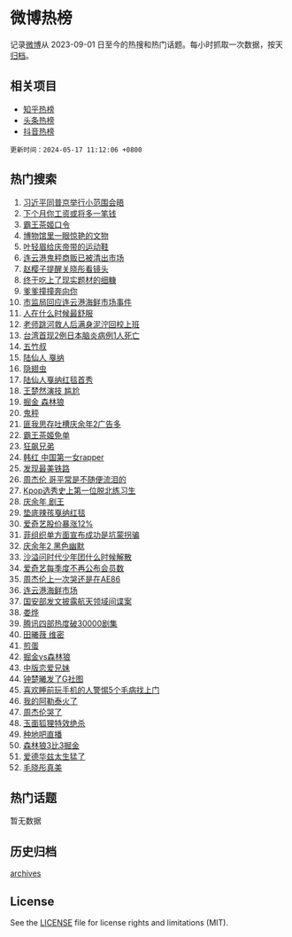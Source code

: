 # 微博热榜

记录[微博](https://www.weibo.com)从 2023-09-01 日至今的热搜和热门话题。每小时抓取一次数据，按天[归档](archives)。

## 相关项目

- [知乎热榜](https://github.com/hotarchive/zhihu)
- [头条热榜](https://github.com/hotarchive/toutiao)
- [抖音热榜](https://github.com/hotarchive/douyin)


`更新时间：2024-05-17 11:12:06 +0800`

## 热门搜索

1. [习近平同普京举行小范围会晤](https://m.weibo.cn/search?containerid=100103type%3D1%26t%3D10%26q%3D%23%E4%B9%A0%E8%BF%91%E5%B9%B3%E5%90%8C%E6%99%AE%E4%BA%AC%E4%B8%BE%E8%A1%8C%E5%B0%8F%E8%8C%83%E5%9B%B4%E4%BC%9A%E6%99%A4%23&stream_entry_id=51&isnewpage=1&extparam=seat%3D1%26stream_entry_id%3D51%26c_type%3D51%26dgr%3D0%26q%3D%2523%25E4%25B9%25A0%25E8%25BF%2591%25E5%25B9%25B3%25E5%2590%258C%25E6%2599%25AE%25E4%25BA%25AC%25E4%25B8%25BE%25E8%25A1%258C%25E5%25B0%258F%25E8%258C%2583%25E5%259B%25B4%25E4%25BC%259A%25E6%2599%25A4%2523%26cate%3D10103%26pos%3D0%26filter_type%3Drealtimehot%26display_time%3D1715915525%26pre_seqid%3D1715915525794028743126)
1. [下个月你工资或将多一笔钱](https://m.weibo.cn/search?containerid=100103type%3D1%26t%3D10%26q%3D%23%E4%B8%8B%E4%B8%AA%E6%9C%88%E4%BD%A0%E5%B7%A5%E8%B5%84%E6%88%96%E5%B0%86%E5%A4%9A%E4%B8%80%E7%AC%94%E9%92%B1%23&stream_entry_id=31&isnewpage=1&extparam=seat%3D1%26c_type%3D31%26dgr%3D0%26flag%3D2%26cate%3D5001%26pos%3D0%26band_rank%3D1%26stream_entry_id%3D31%26realpos%3D1%26q%3D%2523%25E4%25B8%258B%25E4%25B8%25AA%25E6%259C%2588%25E4%25BD%25A0%25E5%25B7%25A5%25E8%25B5%2584%25E6%2588%2596%25E5%25B0%2586%25E5%25A4%259A%25E4%25B8%2580%25E7%25AC%2594%25E9%2592%25B1%2523%26lcate%3D5001%26filter_type%3Drealtimehot%26display_time%3D1715915525%26pre_seqid%3D1715915525794028743126)
1. [霸王茶姬口令](https://m.weibo.cn/search?containerid=100103type%3D1%26t%3D10%26q%3D%E9%9C%B8%E7%8E%8B%E8%8C%B6%E5%A7%AC%E5%8F%A3%E4%BB%A4&stream_entry_id=31&isnewpage=1&extparam=seat%3D1%26c_type%3D31%26dgr%3D0%26flag%3D1%26cate%3D5001%26pos%3D1%26band_rank%3D2%26stream_entry_id%3D31%26realpos%3D2%26q%3D%25E9%259C%25B8%25E7%258E%258B%25E8%258C%25B6%25E5%25A7%25AC%25E5%258F%25A3%25E4%25BB%25A4%26lcate%3D5001%26filter_type%3Drealtimehot%26display_time%3D1715915525%26pre_seqid%3D1715915525794028743126)
1. [博物馆里一眼惊艳的文物](https://m.weibo.cn/search?containerid=100103type%3D1%26t%3D10%26q%3D%23%E5%8D%9A%E7%89%A9%E9%A6%86%E9%87%8C%E4%B8%80%E7%9C%BC%E6%83%8A%E8%89%B3%E7%9A%84%E6%96%87%E7%89%A9%23&stream_entry_id=31&isnewpage=1&extparam=seat%3D1%26c_type%3D31%26dgr%3D0%26flag%3D1%26cate%3D5001%26pos%3D2%26band_rank%3D3%26stream_entry_id%3D31%26realpos%3D3%26q%3D%2523%25E5%258D%259A%25E7%2589%25A9%25E9%25A6%2586%25E9%2587%258C%25E4%25B8%2580%25E7%259C%25BC%25E6%2583%258A%25E8%2589%25B3%25E7%259A%2584%25E6%2596%2587%25E7%2589%25A9%2523%26lcate%3D5001%26filter_type%3Drealtimehot%26display_time%3D1715915525%26pre_seqid%3D1715915525794028743126)
1. [叶轻眉给庆帝带的运动鞋](https://m.weibo.cn/search?containerid=100103type%3D1%26t%3D10%26q%3D%E5%8F%B6%E8%BD%BB%E7%9C%89%E7%BB%99%E5%BA%86%E5%B8%9D%E5%B8%A6%E7%9A%84%E8%BF%90%E5%8A%A8%E9%9E%8B&stream_entry_id=31&isnewpage=1&extparam=seat%3D1%26c_type%3D31%26dgr%3D0%26flag%3D1%26cate%3D5001%26pos%3D3%26band_rank%3D4%26stream_entry_id%3D31%26realpos%3D4%26q%3D%25E5%258F%25B6%25E8%25BD%25BB%25E7%259C%2589%25E7%25BB%2599%25E5%25BA%2586%25E5%25B8%259D%25E5%25B8%25A6%25E7%259A%2584%25E8%25BF%2590%25E5%258A%25A8%25E9%259E%258B%26lcate%3D5001%26filter_type%3Drealtimehot%26display_time%3D1715915525%26pre_seqid%3D1715915525794028743126)
1. [连云港鬼秤商贩已被清出市场](https://m.weibo.cn/search?containerid=100103type%3D1%26t%3D10%26q%3D%23%E8%BF%9E%E4%BA%91%E6%B8%AF%E9%AC%BC%E7%A7%A4%E5%95%86%E8%B4%A9%E5%B7%B2%E8%A2%AB%E6%B8%85%E5%87%BA%E5%B8%82%E5%9C%BA%23&stream_entry_id=31&isnewpage=1&extparam=seat%3D1%26c_type%3D31%26dgr%3D0%26flag%3D1%26cate%3D5001%26pos%3D4%26band_rank%3D5%26stream_entry_id%3D31%26realpos%3D5%26q%3D%2523%25E8%25BF%259E%25E4%25BA%2591%25E6%25B8%25AF%25E9%25AC%25BC%25E7%25A7%25A4%25E5%2595%2586%25E8%25B4%25A9%25E5%25B7%25B2%25E8%25A2%25AB%25E6%25B8%2585%25E5%2587%25BA%25E5%25B8%2582%25E5%259C%25BA%2523%26lcate%3D5001%26filter_type%3Drealtimehot%26display_time%3D1715915525%26pre_seqid%3D1715915525794028743126)
1. [赵樱子提醒关晓彤看镜头](https://m.weibo.cn/search?containerid=100103type%3D1%26t%3D10%26q%3D%23%E8%B5%B5%E6%A8%B1%E5%AD%90%E6%8F%90%E9%86%92%E5%85%B3%E6%99%93%E5%BD%A4%E7%9C%8B%E9%95%9C%E5%A4%B4%23&stream_entry_id=31&isnewpage=1&extparam=seat%3D1%26c_type%3D31%26dgr%3D0%26flag%3D1%26cate%3D5001%26pos%3D5%26band_rank%3D6%26stream_entry_id%3D31%26realpos%3D6%26q%3D%2523%25E8%25B5%25B5%25E6%25A8%25B1%25E5%25AD%2590%25E6%258F%2590%25E9%2586%2592%25E5%2585%25B3%25E6%2599%2593%25E5%25BD%25A4%25E7%259C%258B%25E9%2595%259C%25E5%25A4%25B4%2523%26lcate%3D5001%26filter_type%3Drealtimehot%26display_time%3D1715915525%26pre_seqid%3D1715915525794028743126)
1. [终于吃上了现实题材的细糠](https://m.weibo.cn/search?containerid=100103type%3D1%26t%3D10%26q%3D%23%E7%BB%88%E4%BA%8E%E5%90%83%E4%B8%8A%E4%BA%86%E7%8E%B0%E5%AE%9E%E9%A2%98%E6%9D%90%E7%9A%84%E7%BB%86%E7%B3%A0%23&stream_entry_id=31&isnewpage=1&extparam=seat%3D1%26c_type%3D31%26dgr%3D0%26cate%3D5001%26pos%3D6%26band_rank%3D7%26stream_entry_id%3D31%26is_ad_pos%3D1%26q%3D%2523%25E7%25BB%2588%25E4%25BA%258E%25E5%2590%2583%25E4%25B8%258A%25E4%25BA%2586%25E7%258E%25B0%25E5%25AE%259E%25E9%25A2%2598%25E6%259D%2590%25E7%259A%2584%25E7%25BB%2586%25E7%25B3%25A0%2523%26lcate%3D5001%26adid%3D236866%26filter_type%3Drealtimehot%26display_time%3D1715915525%26pre_seqid%3D1715915525794028743126)
1. [爹爹撞撞奔向你](https://m.weibo.cn/search?containerid=100103type%3D1%26t%3D10%26q%3D%E7%88%B9%E7%88%B9%E6%92%9E%E6%92%9E%E5%A5%94%E5%90%91%E4%BD%A0&stream_entry_id=31&isnewpage=1&extparam=seat%3D1%26c_type%3D31%26dgr%3D0%26flag%3D1%26cate%3D5001%26pos%3D7%26band_rank%3D7%26stream_entry_id%3D31%26realpos%3D7%26q%3D%25E7%2588%25B9%25E7%2588%25B9%25E6%2592%259E%25E6%2592%259E%25E5%25A5%2594%25E5%2590%2591%25E4%25BD%25A0%26lcate%3D5001%26filter_type%3Drealtimehot%26display_time%3D1715915525%26pre_seqid%3D1715915525794028743126)
1. [市监局回应连云港海鲜市场事件](https://m.weibo.cn/search?containerid=100103type%3D1%26t%3D10%26q%3D%23%E5%B8%82%E7%9B%91%E5%B1%80%E5%9B%9E%E5%BA%94%E8%BF%9E%E4%BA%91%E6%B8%AF%E6%B5%B7%E9%B2%9C%E5%B8%82%E5%9C%BA%E4%BA%8B%E4%BB%B6%23&stream_entry_id=31&isnewpage=1&extparam=seat%3D1%26c_type%3D31%26dgr%3D0%26flag%3D0%26cate%3D5001%26pos%3D8%26band_rank%3D8%26stream_entry_id%3D31%26realpos%3D8%26q%3D%2523%25E5%25B8%2582%25E7%259B%2591%25E5%25B1%2580%25E5%259B%259E%25E5%25BA%2594%25E8%25BF%259E%25E4%25BA%2591%25E6%25B8%25AF%25E6%25B5%25B7%25E9%25B2%259C%25E5%25B8%2582%25E5%259C%25BA%25E4%25BA%258B%25E4%25BB%25B6%2523%26lcate%3D5001%26filter_type%3Drealtimehot%26display_time%3D1715915525%26pre_seqid%3D1715915525794028743126)
1. [人在什么时候最舒服](https://m.weibo.cn/search?containerid=100103type%3D1%26t%3D10%26q%3D%E4%BA%BA%E5%9C%A8%E4%BB%80%E4%B9%88%E6%97%B6%E5%80%99%E6%9C%80%E8%88%92%E6%9C%8D&stream_entry_id=31&isnewpage=1&extparam=seat%3D1%26c_type%3D31%26dgr%3D0%26flag%3D1%26cate%3D5001%26pos%3D9%26band_rank%3D9%26stream_entry_id%3D31%26realpos%3D9%26q%3D%25E4%25BA%25BA%25E5%259C%25A8%25E4%25BB%2580%25E4%25B9%2588%25E6%2597%25B6%25E5%2580%2599%25E6%259C%2580%25E8%2588%2592%25E6%259C%258D%26lcate%3D5001%26filter_type%3Drealtimehot%26display_time%3D1715915525%26pre_seqid%3D1715915525794028743126)
1. [老师跳河救人后满身泥泞回校上班](https://m.weibo.cn/search?containerid=100103type%3D1%26t%3D10%26q%3D%23%E8%80%81%E5%B8%88%E8%B7%B3%E6%B2%B3%E6%95%91%E4%BA%BA%E5%90%8E%E6%BB%A1%E8%BA%AB%E6%B3%A5%E6%B3%9E%E5%9B%9E%E6%A0%A1%E4%B8%8A%E7%8F%AD%23&stream_entry_id=31&isnewpage=1&extparam=seat%3D1%26c_type%3D31%26dgr%3D0%26flag%3D32768%26cate%3D5001%26pos%3D10%26band_rank%3D10%26stream_entry_id%3D31%26realpos%3D10%26q%3D%2523%25E8%2580%2581%25E5%25B8%2588%25E8%25B7%25B3%25E6%25B2%25B3%25E6%2595%2591%25E4%25BA%25BA%25E5%2590%258E%25E6%25BB%25A1%25E8%25BA%25AB%25E6%25B3%25A5%25E6%25B3%259E%25E5%259B%259E%25E6%25A0%25A1%25E4%25B8%258A%25E7%258F%25AD%2523%26lcate%3D5001%26filter_type%3Drealtimehot%26display_time%3D1715915525%26pre_seqid%3D1715915525794028743126)
1. [台湾首现2例日本脑炎病例1人死亡](https://m.weibo.cn/search?containerid=100103type%3D1%26t%3D10%26q%3D%23%E5%8F%B0%E6%B9%BE%E9%A6%96%E7%8E%B02%E4%BE%8B%E6%97%A5%E6%9C%AC%E8%84%91%E7%82%8E%E7%97%85%E4%BE%8B1%E4%BA%BA%E6%AD%BB%E4%BA%A1%23&stream_entry_id=31&isnewpage=1&extparam=seat%3D1%26c_type%3D31%26dgr%3D0%26flag%3D2%26cate%3D5001%26pos%3D11%26band_rank%3D11%26stream_entry_id%3D31%26realpos%3D11%26q%3D%2523%25E5%258F%25B0%25E6%25B9%25BE%25E9%25A6%2596%25E7%258E%25B02%25E4%25BE%258B%25E6%2597%25A5%25E6%259C%25AC%25E8%2584%2591%25E7%2582%258E%25E7%2597%2585%25E4%25BE%258B1%25E4%25BA%25BA%25E6%25AD%25BB%25E4%25BA%25A1%2523%26lcate%3D5001%26filter_type%3Drealtimehot%26display_time%3D1715915525%26pre_seqid%3D1715915525794028743126)
1. [五竹叔](https://m.weibo.cn/search?containerid=100103type%3D1%26t%3D10%26q%3D%E4%BA%94%E7%AB%B9%E5%8F%94&stream_entry_id=31&isnewpage=1&extparam=seat%3D1%26c_type%3D31%26dgr%3D0%26flag%3D1%26cate%3D5001%26pos%3D12%26band_rank%3D12%26stream_entry_id%3D31%26realpos%3D12%26q%3D%25E4%25BA%2594%25E7%25AB%25B9%25E5%258F%2594%26lcate%3D5001%26filter_type%3Drealtimehot%26display_time%3D1715915525%26pre_seqid%3D1715915525794028743126)
1. [陆仙人 戛纳](https://m.weibo.cn/search?containerid=100103type%3D1%26t%3D10%26q%3D%E9%99%86%E4%BB%99%E4%BA%BA+%E6%88%9B%E7%BA%B3&stream_entry_id=31&isnewpage=1&extparam=seat%3D1%26c_type%3D31%26dgr%3D0%26flag%3D1%26cate%3D5001%26pos%3D13%26band_rank%3D13%26stream_entry_id%3D31%26realpos%3D13%26q%3D%25E9%2599%2586%25E4%25BB%2599%25E4%25BA%25BA%2520%25E6%2588%259B%25E7%25BA%25B3%26lcate%3D5001%26filter_type%3Drealtimehot%26display_time%3D1715915525%26pre_seqid%3D1715915525794028743126)
1. [隐翅虫](https://m.weibo.cn/search?containerid=100103type%3D1%26t%3D10%26q%3D%E9%9A%90%E7%BF%85%E8%99%AB&stream_entry_id=31&isnewpage=1&extparam=seat%3D1%26c_type%3D31%26dgr%3D0%26flag%3D0%26cate%3D5001%26pos%3D14%26band_rank%3D14%26stream_entry_id%3D31%26realpos%3D14%26q%3D%25E9%259A%2590%25E7%25BF%2585%25E8%2599%25AB%26lcate%3D5001%26filter_type%3Drealtimehot%26display_time%3D1715915525%26pre_seqid%3D1715915525794028743126)
1. [陆仙人戛纳红毯首秀](https://m.weibo.cn/search?containerid=100103type%3D1%26t%3D10%26q%3D%23%E9%99%86%E4%BB%99%E4%BA%BA%E6%88%9B%E7%BA%B3%E7%BA%A2%E6%AF%AF%E9%A6%96%E7%A7%80%23&stream_entry_id=31&isnewpage=1&extparam=seat%3D1%26c_type%3D31%26dgr%3D0%26flag%3D0%26cate%3D5001%26pos%3D15%26band_rank%3D15%26stream_entry_id%3D31%26realpos%3D15%26q%3D%2523%25E9%2599%2586%25E4%25BB%2599%25E4%25BA%25BA%25E6%2588%259B%25E7%25BA%25B3%25E7%25BA%25A2%25E6%25AF%25AF%25E9%25A6%2596%25E7%25A7%2580%2523%26lcate%3D5001%26adid%3D236675%26filter_type%3Drealtimehot%26display_time%3D1715915525%26pre_seqid%3D1715915525794028743126)
1. [王楚然演技 尴尬](https://m.weibo.cn/search?containerid=100103type%3D1%26t%3D10%26q%3D%E7%8E%8B%E6%A5%9A%E7%84%B6%E6%BC%94%E6%8A%80+%E5%B0%B4%E5%B0%AC&stream_entry_id=31&isnewpage=1&extparam=seat%3D1%26c_type%3D31%26dgr%3D0%26flag%3D2%26cate%3D5001%26pos%3D16%26band_rank%3D16%26stream_entry_id%3D31%26realpos%3D16%26q%3D%25E7%258E%258B%25E6%25A5%259A%25E7%2584%25B6%25E6%25BC%2594%25E6%258A%2580%2520%25E5%25B0%25B4%25E5%25B0%25AC%26lcate%3D5001%26filter_type%3Drealtimehot%26display_time%3D1715915525%26pre_seqid%3D1715915525794028743126)
1. [掘金 森林狼](https://m.weibo.cn/search?containerid=100103type%3D1%26t%3D10%26q%3D%E6%8E%98%E9%87%91+%E6%A3%AE%E6%9E%97%E7%8B%BC&stream_entry_id=31&isnewpage=1&extparam=seat%3D1%26c_type%3D31%26dgr%3D0%26flag%3D1%26cate%3D5001%26pos%3D17%26band_rank%3D17%26stream_entry_id%3D31%26realpos%3D17%26q%3D%25E6%258E%2598%25E9%2587%2591%2520%25E6%25A3%25AE%25E6%259E%2597%25E7%258B%25BC%26lcate%3D5001%26filter_type%3Drealtimehot%26display_time%3D1715915525%26pre_seqid%3D1715915525794028743126)
1. [鬼秤](https://m.weibo.cn/search?containerid=100103type%3D1%26t%3D10%26q%3D%E9%AC%BC%E7%A7%A4&stream_entry_id=31&isnewpage=1&extparam=seat%3D1%26c_type%3D31%26dgr%3D0%26flag%3D0%26cate%3D5001%26pos%3D18%26band_rank%3D18%26stream_entry_id%3D31%26realpos%3D18%26q%3D%25E9%25AC%25BC%25E7%25A7%25A4%26lcate%3D5001%26filter_type%3Drealtimehot%26display_time%3D1715915525%26pre_seqid%3D1715915525794028743126)
1. [匪我思存吐槽庆余年2广告多](https://m.weibo.cn/search?containerid=100103type%3D1%26t%3D10%26q%3D%23%E5%8C%AA%E6%88%91%E6%80%9D%E5%AD%98%E5%90%90%E6%A7%BD%E5%BA%86%E4%BD%99%E5%B9%B42%E5%B9%BF%E5%91%8A%E5%A4%9A%23&stream_entry_id=31&isnewpage=1&extparam=seat%3D1%26c_type%3D31%26dgr%3D0%26flag%3D2%26cate%3D5001%26pos%3D19%26band_rank%3D19%26stream_entry_id%3D31%26realpos%3D19%26q%3D%2523%25E5%258C%25AA%25E6%2588%2591%25E6%2580%259D%25E5%25AD%2598%25E5%2590%2590%25E6%25A7%25BD%25E5%25BA%2586%25E4%25BD%2599%25E5%25B9%25B42%25E5%25B9%25BF%25E5%2591%258A%25E5%25A4%259A%2523%26lcate%3D5001%26filter_type%3Drealtimehot%26display_time%3D1715915525%26pre_seqid%3D1715915525794028743126)
1. [霸王茶姬免单](https://m.weibo.cn/search?containerid=100103type%3D1%26t%3D10%26q%3D%E9%9C%B8%E7%8E%8B%E8%8C%B6%E5%A7%AC%E5%85%8D%E5%8D%95&stream_entry_id=31&isnewpage=1&extparam=seat%3D1%26c_type%3D31%26dgr%3D0%26flag%3D0%26cate%3D5001%26pos%3D20%26band_rank%3D20%26stream_entry_id%3D31%26realpos%3D20%26q%3D%25E9%259C%25B8%25E7%258E%258B%25E8%258C%25B6%25E5%25A7%25AC%25E5%2585%258D%25E5%258D%2595%26lcate%3D5001%26filter_type%3Drealtimehot%26display_time%3D1715915525%26pre_seqid%3D1715915525794028743126)
1. [狂飙兄弟](https://m.weibo.cn/search?containerid=100103type%3D1%26t%3D10%26q%3D%23%E7%8B%82%E9%A3%99%E5%85%84%E5%BC%9F%23&stream_entry_id=31&isnewpage=1&extparam=seat%3D1%26c_type%3D31%26dgr%3D0%26flag%3D0%26cate%3D5001%26pos%3D21%26band_rank%3D21%26stream_entry_id%3D31%26realpos%3D21%26q%3D%2523%25E7%258B%2582%25E9%25A3%2599%25E5%2585%2584%25E5%25BC%259F%2523%26lcate%3D5001%26filter_type%3Drealtimehot%26display_time%3D1715915525%26pre_seqid%3D1715915525794028743126)
1. [韩红 中国第一女rapper](https://m.weibo.cn/search?containerid=100103type%3D1%26t%3D10%26q%3D%E9%9F%A9%E7%BA%A2+%E4%B8%AD%E5%9B%BD%E7%AC%AC%E4%B8%80%E5%A5%B3rapper&stream_entry_id=31&isnewpage=1&extparam=seat%3D1%26c_type%3D31%26dgr%3D0%26flag%3D0%26cate%3D5001%26pos%3D22%26band_rank%3D22%26stream_entry_id%3D31%26realpos%3D22%26q%3D%25E9%259F%25A9%25E7%25BA%25A2%2520%25E4%25B8%25AD%25E5%259B%25BD%25E7%25AC%25AC%25E4%25B8%2580%25E5%25A5%25B3rapper%26lcate%3D5001%26filter_type%3Drealtimehot%26display_time%3D1715915525%26pre_seqid%3D1715915525794028743126)
1. [发现最美铁路](https://m.weibo.cn/search?containerid=100103type%3D1%26t%3D10%26q%3D%23%E5%8F%91%E7%8E%B0%E6%9C%80%E7%BE%8E%E9%93%81%E8%B7%AF%23&stream_entry_id=31&isnewpage=1&extparam=seat%3D1%26c_type%3D31%26dgr%3D0%26flag%3D0%26cate%3D5001%26pos%3D23%26band_rank%3D23%26stream_entry_id%3D31%26realpos%3D23%26q%3D%2523%25E5%258F%2591%25E7%258E%25B0%25E6%259C%2580%25E7%25BE%258E%25E9%2593%2581%25E8%25B7%25AF%2523%26lcate%3D5001%26filter_type%3Drealtimehot%26display_time%3D1715915525%26pre_seqid%3D1715915525794028743126)
1. [周杰伦 哥平常是不随便流泪的](https://m.weibo.cn/search?containerid=100103type%3D1%26t%3D10%26q%3D%E5%91%A8%E6%9D%B0%E4%BC%A6+%E5%93%A5%E5%B9%B3%E5%B8%B8%E6%98%AF%E4%B8%8D%E9%9A%8F%E4%BE%BF%E6%B5%81%E6%B3%AA%E7%9A%84&stream_entry_id=31&isnewpage=1&extparam=seat%3D1%26c_type%3D31%26dgr%3D0%26flag%3D0%26cate%3D5001%26pos%3D24%26band_rank%3D24%26stream_entry_id%3D31%26realpos%3D24%26q%3D%25E5%2591%25A8%25E6%259D%25B0%25E4%25BC%25A6%2520%25E5%2593%25A5%25E5%25B9%25B3%25E5%25B8%25B8%25E6%2598%25AF%25E4%25B8%258D%25E9%259A%258F%25E4%25BE%25BF%25E6%25B5%2581%25E6%25B3%25AA%25E7%259A%2584%26lcate%3D5001%26filter_type%3Drealtimehot%26display_time%3D1715915525%26pre_seqid%3D1715915525794028743126)
1. [Kpop选秀史上第一位脱北练习生](https://m.weibo.cn/search?containerid=100103type%3D1%26t%3D10%26q%3D%23Kpop%E9%80%89%E7%A7%80%E5%8F%B2%E4%B8%8A%E7%AC%AC%E4%B8%80%E4%BD%8D%E8%84%B1%E5%8C%97%E7%BB%83%E4%B9%A0%E7%94%9F%23&stream_entry_id=31&isnewpage=1&extparam=seat%3D1%26c_type%3D31%26dgr%3D0%26flag%3D0%26cate%3D5001%26pos%3D25%26band_rank%3D25%26stream_entry_id%3D31%26realpos%3D25%26q%3D%2523Kpop%25E9%2580%2589%25E7%25A7%2580%25E5%258F%25B2%25E4%25B8%258A%25E7%25AC%25AC%25E4%25B8%2580%25E4%25BD%258D%25E8%2584%25B1%25E5%258C%2597%25E7%25BB%2583%25E4%25B9%25A0%25E7%2594%259F%2523%26lcate%3D5001%26filter_type%3Drealtimehot%26display_time%3D1715915525%26pre_seqid%3D1715915525794028743126)
1. [庆余年 剧王](https://m.weibo.cn/search?containerid=100103type%3D1%26t%3D10%26q%3D%E5%BA%86%E4%BD%99%E5%B9%B4+%E5%89%A7%E7%8E%8B&stream_entry_id=31&isnewpage=1&extparam=seat%3D1%26c_type%3D31%26dgr%3D0%26flag%3D0%26cate%3D5001%26pos%3D26%26band_rank%3D26%26stream_entry_id%3D31%26realpos%3D26%26q%3D%25E5%25BA%2586%25E4%25BD%2599%25E5%25B9%25B4%2520%25E5%2589%25A7%25E7%258E%258B%26lcate%3D5001%26filter_type%3Drealtimehot%26display_time%3D1715915525%26pre_seqid%3D1715915525794028743126)
1. [垫底辣孩戛纳红毯](https://m.weibo.cn/search?containerid=100103type%3D1%26t%3D10%26q%3D%23%E5%9E%AB%E5%BA%95%E8%BE%A3%E5%AD%A9%E6%88%9B%E7%BA%B3%E7%BA%A2%E6%AF%AF%23&stream_entry_id=31&isnewpage=1&extparam=seat%3D1%26c_type%3D31%26dgr%3D0%26flag%3D1%26cate%3D5001%26pos%3D27%26band_rank%3D27%26stream_entry_id%3D31%26realpos%3D27%26q%3D%2523%25E5%259E%25AB%25E5%25BA%2595%25E8%25BE%25A3%25E5%25AD%25A9%25E6%2588%259B%25E7%25BA%25B3%25E7%25BA%25A2%25E6%25AF%25AF%2523%26lcate%3D5001%26filter_type%3Drealtimehot%26display_time%3D1715915525%26pre_seqid%3D1715915525794028743126)
1. [爱奇艺股价暴涨12%](https://m.weibo.cn/search?containerid=100103type%3D1%26t%3D10%26q%3D%23%E7%88%B1%E5%A5%87%E8%89%BA%E8%82%A1%E4%BB%B7%E6%9A%B4%E6%B6%A812%25%23&stream_entry_id=31&isnewpage=1&extparam=seat%3D1%26c_type%3D31%26dgr%3D0%26flag%3D1%26cate%3D5001%26pos%3D28%26band_rank%3D28%26stream_entry_id%3D31%26realpos%3D28%26q%3D%2523%25E7%2588%25B1%25E5%25A5%2587%25E8%2589%25BA%25E8%2582%25A1%25E4%25BB%25B7%25E6%259A%25B4%25E6%25B6%25A812%2525%2523%26lcate%3D5001%26filter_type%3Drealtimehot%26display_time%3D1715915525%26pre_seqid%3D1715915525794028743126)
1. [菲组织单方面宣布成功是坑蒙拐骗](https://m.weibo.cn/search?containerid=100103type%3D1%26t%3D10%26q%3D%23%E8%8F%B2%E7%BB%84%E7%BB%87%E5%8D%95%E6%96%B9%E9%9D%A2%E5%AE%A3%E5%B8%83%E6%88%90%E5%8A%9F%E6%98%AF%E5%9D%91%E8%92%99%E6%8B%90%E9%AA%97%23&stream_entry_id=31&isnewpage=1&extparam=seat%3D1%26c_type%3D31%26dgr%3D0%26flag%3D0%26cate%3D5001%26pos%3D29%26band_rank%3D29%26stream_entry_id%3D31%26realpos%3D29%26q%3D%2523%25E8%258F%25B2%25E7%25BB%2584%25E7%25BB%2587%25E5%258D%2595%25E6%2596%25B9%25E9%259D%25A2%25E5%25AE%25A3%25E5%25B8%2583%25E6%2588%2590%25E5%258A%259F%25E6%2598%25AF%25E5%259D%2591%25E8%2592%2599%25E6%258B%2590%25E9%25AA%2597%2523%26lcate%3D5001%26filter_type%3Drealtimehot%26display_time%3D1715915525%26pre_seqid%3D1715915525794028743126)
1. [庆余年2 黑色幽默](https://m.weibo.cn/search?containerid=100103type%3D1%26t%3D10%26q%3D%E5%BA%86%E4%BD%99%E5%B9%B42+%E9%BB%91%E8%89%B2%E5%B9%BD%E9%BB%98&stream_entry_id=31&isnewpage=1&extparam=seat%3D1%26c_type%3D31%26dgr%3D0%26flag%3D0%26cate%3D5001%26pos%3D30%26band_rank%3D30%26stream_entry_id%3D31%26realpos%3D30%26q%3D%25E5%25BA%2586%25E4%25BD%2599%25E5%25B9%25B42%2520%25E9%25BB%2591%25E8%2589%25B2%25E5%25B9%25BD%25E9%25BB%2598%26lcate%3D5001%26filter_type%3Drealtimehot%26display_time%3D1715915525%26pre_seqid%3D1715915525794028743126)
1. [沙溢问时代少年团什么时候解散](https://m.weibo.cn/search?containerid=100103type%3D1%26t%3D10%26q%3D%23%E6%B2%99%E6%BA%A2%E9%97%AE%E6%97%B6%E4%BB%A3%E5%B0%91%E5%B9%B4%E5%9B%A2%E4%BB%80%E4%B9%88%E6%97%B6%E5%80%99%E8%A7%A3%E6%95%A3%23&stream_entry_id=31&isnewpage=1&extparam=seat%3D1%26c_type%3D31%26dgr%3D0%26flag%3D0%26cate%3D5001%26pos%3D31%26band_rank%3D31%26stream_entry_id%3D31%26realpos%3D31%26q%3D%2523%25E6%25B2%2599%25E6%25BA%25A2%25E9%2597%25AE%25E6%2597%25B6%25E4%25BB%25A3%25E5%25B0%2591%25E5%25B9%25B4%25E5%259B%25A2%25E4%25BB%2580%25E4%25B9%2588%25E6%2597%25B6%25E5%2580%2599%25E8%25A7%25A3%25E6%2595%25A3%2523%26lcate%3D5001%26filter_type%3Drealtimehot%26display_time%3D1715915525%26pre_seqid%3D1715915525794028743126)
1. [爱奇艺每季度不再公布会员数](https://m.weibo.cn/search?containerid=100103type%3D1%26t%3D10%26q%3D%23%E7%88%B1%E5%A5%87%E8%89%BA%E6%AF%8F%E5%AD%A3%E5%BA%A6%E4%B8%8D%E5%86%8D%E5%85%AC%E5%B8%83%E4%BC%9A%E5%91%98%E6%95%B0%23&stream_entry_id=31&isnewpage=1&extparam=seat%3D1%26c_type%3D31%26dgr%3D0%26flag%3D0%26cate%3D5001%26pos%3D32%26band_rank%3D32%26stream_entry_id%3D31%26realpos%3D32%26q%3D%2523%25E7%2588%25B1%25E5%25A5%2587%25E8%2589%25BA%25E6%25AF%258F%25E5%25AD%25A3%25E5%25BA%25A6%25E4%25B8%258D%25E5%2586%258D%25E5%2585%25AC%25E5%25B8%2583%25E4%25BC%259A%25E5%2591%2598%25E6%2595%25B0%2523%26lcate%3D5001%26filter_type%3Drealtimehot%26display_time%3D1715915525%26pre_seqid%3D1715915525794028743126)
1. [周杰伦上一次哭还是在AE86](https://m.weibo.cn/search?containerid=100103type%3D1%26t%3D10%26q%3D%E5%91%A8%E6%9D%B0%E4%BC%A6%E4%B8%8A%E4%B8%80%E6%AC%A1%E5%93%AD%E8%BF%98%E6%98%AF%E5%9C%A8AE86&stream_entry_id=31&isnewpage=1&extparam=seat%3D1%26c_type%3D31%26dgr%3D0%26flag%3D1%26cate%3D5001%26pos%3D33%26band_rank%3D33%26stream_entry_id%3D31%26realpos%3D33%26q%3D%25E5%2591%25A8%25E6%259D%25B0%25E4%25BC%25A6%25E4%25B8%258A%25E4%25B8%2580%25E6%25AC%25A1%25E5%2593%25AD%25E8%25BF%2598%25E6%2598%25AF%25E5%259C%25A8AE86%26lcate%3D5001%26filter_type%3Drealtimehot%26display_time%3D1715915525%26pre_seqid%3D1715915525794028743126)
1. [连云港海鲜市场](https://m.weibo.cn/search?containerid=100103type%3D1%26t%3D10%26q%3D%23%E8%BF%9E%E4%BA%91%E6%B8%AF%E6%B5%B7%E9%B2%9C%E5%B8%82%E5%9C%BA%23&stream_entry_id=31&isnewpage=1&extparam=seat%3D1%26c_type%3D31%26dgr%3D0%26flag%3D0%26cate%3D5001%26pos%3D34%26band_rank%3D34%26stream_entry_id%3D31%26realpos%3D34%26q%3D%2523%25E8%25BF%259E%25E4%25BA%2591%25E6%25B8%25AF%25E6%25B5%25B7%25E9%25B2%259C%25E5%25B8%2582%25E5%259C%25BA%2523%26lcate%3D5001%26filter_type%3Drealtimehot%26display_time%3D1715915525%26pre_seqid%3D1715915525794028743126)
1. [国安部发文披露航天领域间谍案](https://m.weibo.cn/search?containerid=100103type%3D1%26t%3D10%26q%3D%23%E5%9B%BD%E5%AE%89%E9%83%A8%E5%8F%91%E6%96%87%E6%8A%AB%E9%9C%B2%E8%88%AA%E5%A4%A9%E9%A2%86%E5%9F%9F%E9%97%B4%E8%B0%8D%E6%A1%88%23&stream_entry_id=31&isnewpage=1&extparam=seat%3D1%26c_type%3D31%26dgr%3D0%26flag%3D1%26cate%3D5001%26pos%3D35%26band_rank%3D35%26stream_entry_id%3D31%26realpos%3D35%26q%3D%2523%25E5%259B%25BD%25E5%25AE%2589%25E9%2583%25A8%25E5%258F%2591%25E6%2596%2587%25E6%258A%25AB%25E9%259C%25B2%25E8%2588%25AA%25E5%25A4%25A9%25E9%25A2%2586%25E5%259F%259F%25E9%2597%25B4%25E8%25B0%258D%25E6%25A1%2588%2523%26lcate%3D5001%26filter_type%3Drealtimehot%26display_time%3D1715915525%26pre_seqid%3D1715915525794028743126)
1. [娄烨](https://m.weibo.cn/search?containerid=100103type%3D1%26t%3D10%26q%3D%E5%A8%84%E7%83%A8&stream_entry_id=31&isnewpage=1&extparam=seat%3D1%26c_type%3D31%26dgr%3D0%26flag%3D0%26cate%3D5001%26pos%3D36%26band_rank%3D36%26stream_entry_id%3D31%26realpos%3D36%26q%3D%25E5%25A8%2584%25E7%2583%25A8%26lcate%3D5001%26filter_type%3Drealtimehot%26display_time%3D1715915525%26pre_seqid%3D1715915525794028743126)
1. [腾讯四部热度破30000剧集](https://m.weibo.cn/search?containerid=100103type%3D1%26t%3D10%26q%3D%23%E8%85%BE%E8%AE%AF%E5%9B%9B%E9%83%A8%E7%83%AD%E5%BA%A6%E7%A0%B430000%E5%89%A7%E9%9B%86%23&stream_entry_id=31&isnewpage=1&extparam=seat%3D1%26c_type%3D31%26dgr%3D0%26flag%3D1%26cate%3D5001%26pos%3D37%26band_rank%3D37%26stream_entry_id%3D31%26realpos%3D37%26q%3D%2523%25E8%2585%25BE%25E8%25AE%25AF%25E5%259B%259B%25E9%2583%25A8%25E7%2583%25AD%25E5%25BA%25A6%25E7%25A0%25B430000%25E5%2589%25A7%25E9%259B%2586%2523%26lcate%3D5001%26filter_type%3Drealtimehot%26display_time%3D1715915525%26pre_seqid%3D1715915525794028743126)
1. [田曦薇 维密](https://m.weibo.cn/search?containerid=100103type%3D1%26t%3D10%26q%3D%E7%94%B0%E6%9B%A6%E8%96%87+%E7%BB%B4%E5%AF%86&stream_entry_id=31&isnewpage=1&extparam=seat%3D1%26c_type%3D31%26dgr%3D0%26flag%3D1%26cate%3D5001%26pos%3D38%26band_rank%3D38%26stream_entry_id%3D31%26realpos%3D38%26q%3D%25E7%2594%25B0%25E6%259B%25A6%25E8%2596%2587%2520%25E7%25BB%25B4%25E5%25AF%2586%26lcate%3D5001%26filter_type%3Drealtimehot%26display_time%3D1715915525%26pre_seqid%3D1715915525794028743126)
1. [煎蛋](https://m.weibo.cn/search?containerid=100103type%3D1%26t%3D10%26q%3D%E7%85%8E%E8%9B%8B&stream_entry_id=31&isnewpage=1&extparam=seat%3D1%26c_type%3D31%26dgr%3D0%26flag%3D0%26cate%3D5001%26pos%3D39%26band_rank%3D39%26stream_entry_id%3D31%26realpos%3D39%26q%3D%25E7%2585%258E%25E8%259B%258B%26lcate%3D5001%26filter_type%3Drealtimehot%26display_time%3D1715915525%26pre_seqid%3D1715915525794028743126)
1. [掘金vs森林狼](https://m.weibo.cn/search?containerid=100103type%3D1%26t%3D10%26q%3D%23%E6%8E%98%E9%87%91vs%E6%A3%AE%E6%9E%97%E7%8B%BC%23&stream_entry_id=31&isnewpage=1&extparam=seat%3D1%26c_type%3D31%26dgr%3D0%26flag%3D1%26cate%3D5001%26pos%3D40%26band_rank%3D40%26stream_entry_id%3D31%26realpos%3D40%26q%3D%2523%25E6%258E%2598%25E9%2587%2591vs%25E6%25A3%25AE%25E6%259E%2597%25E7%258B%25BC%2523%26lcate%3D5001%26filter_type%3Drealtimehot%26display_time%3D1715915525%26pre_seqid%3D1715915525794028743126)
1. [中版恋爱兄妹](https://m.weibo.cn/search?containerid=100103type%3D1%26t%3D10%26q%3D%23%E4%B8%AD%E7%89%88%E6%81%8B%E7%88%B1%E5%85%84%E5%A6%B9%23&stream_entry_id=31&isnewpage=1&extparam=seat%3D1%26c_type%3D31%26dgr%3D0%26flag%3D1%26cate%3D5001%26pos%3D41%26band_rank%3D41%26stream_entry_id%3D31%26realpos%3D41%26q%3D%2523%25E4%25B8%25AD%25E7%2589%2588%25E6%2581%258B%25E7%2588%25B1%25E5%2585%2584%25E5%25A6%25B9%2523%26lcate%3D5001%26filter_type%3Drealtimehot%26display_time%3D1715915525%26pre_seqid%3D1715915525794028743126)
1. [钟楚曦发了G社图](https://m.weibo.cn/search?containerid=100103type%3D1%26t%3D10%26q%3D%23%E9%92%9F%E6%A5%9A%E6%9B%A6%E5%8F%91%E4%BA%86G%E7%A4%BE%E5%9B%BE%23&stream_entry_id=31&isnewpage=1&extparam=seat%3D1%26c_type%3D31%26dgr%3D0%26flag%3D1%26cate%3D5001%26pos%3D42%26band_rank%3D42%26stream_entry_id%3D31%26realpos%3D42%26q%3D%2523%25E9%2592%259F%25E6%25A5%259A%25E6%259B%25A6%25E5%258F%2591%25E4%25BA%2586G%25E7%25A4%25BE%25E5%259B%25BE%2523%26lcate%3D5001%26filter_type%3Drealtimehot%26display_time%3D1715915525%26pre_seqid%3D1715915525794028743126)
1. [喜欢睡前玩手机的人警惕5个毛病找上门](https://m.weibo.cn/search?containerid=100103type%3D1%26t%3D10%26q%3D%23%E5%96%9C%E6%AC%A2%E7%9D%A1%E5%89%8D%E7%8E%A9%E6%89%8B%E6%9C%BA%E7%9A%84%E4%BA%BA%E8%AD%A6%E6%83%955%E4%B8%AA%E6%AF%9B%E7%97%85%E6%89%BE%E4%B8%8A%E9%97%A8%23&stream_entry_id=31&isnewpage=1&extparam=seat%3D1%26c_type%3D31%26dgr%3D0%26flag%3D0%26cate%3D5001%26pos%3D43%26band_rank%3D43%26stream_entry_id%3D31%26realpos%3D43%26q%3D%2523%25E5%2596%259C%25E6%25AC%25A2%25E7%259D%25A1%25E5%2589%258D%25E7%258E%25A9%25E6%2589%258B%25E6%259C%25BA%25E7%259A%2584%25E4%25BA%25BA%25E8%25AD%25A6%25E6%2583%25955%25E4%25B8%25AA%25E6%25AF%259B%25E7%2597%2585%25E6%2589%25BE%25E4%25B8%258A%25E9%2597%25A8%2523%26lcate%3D5001%26filter_type%3Drealtimehot%26display_time%3D1715915525%26pre_seqid%3D1715915525794028743126)
1. [我的阿勒泰火了](https://m.weibo.cn/search?containerid=100103type%3D1%26t%3D10%26q%3D%23%E6%88%91%E7%9A%84%E9%98%BF%E5%8B%92%E6%B3%B0%E7%81%AB%E4%BA%86%23&stream_entry_id=31&isnewpage=1&extparam=seat%3D1%26c_type%3D31%26dgr%3D0%26flag%3D1%26cate%3D5001%26pos%3D44%26band_rank%3D44%26stream_entry_id%3D31%26realpos%3D44%26q%3D%2523%25E6%2588%2591%25E7%259A%2584%25E9%2598%25BF%25E5%258B%2592%25E6%25B3%25B0%25E7%2581%25AB%25E4%25BA%2586%2523%26lcate%3D5001%26filter_type%3Drealtimehot%26display_time%3D1715915525%26pre_seqid%3D1715915525794028743126)
1. [周杰伦哭了](https://m.weibo.cn/search?containerid=100103type%3D1%26t%3D10%26q%3D%23%E5%91%A8%E6%9D%B0%E4%BC%A6%E5%93%AD%E4%BA%86%23&stream_entry_id=31&isnewpage=1&extparam=seat%3D1%26c_type%3D31%26dgr%3D0%26flag%3D0%26cate%3D5001%26pos%3D45%26band_rank%3D45%26stream_entry_id%3D31%26realpos%3D45%26q%3D%2523%25E5%2591%25A8%25E6%259D%25B0%25E4%25BC%25A6%25E5%2593%25AD%25E4%25BA%2586%2523%26lcate%3D5001%26filter_type%3Drealtimehot%26display_time%3D1715915525%26pre_seqid%3D1715915525794028743126)
1. [玉面狐狸特效绝杀](https://m.weibo.cn/search?containerid=100103type%3D1%26t%3D10%26q%3D%23%E7%8E%89%E9%9D%A2%E7%8B%90%E7%8B%B8%E7%89%B9%E6%95%88%E7%BB%9D%E6%9D%80%23&stream_entry_id=31&isnewpage=1&extparam=seat%3D1%26c_type%3D31%26dgr%3D0%26flag%3D0%26cate%3D5001%26pos%3D46%26band_rank%3D46%26stream_entry_id%3D31%26realpos%3D46%26q%3D%2523%25E7%258E%2589%25E9%259D%25A2%25E7%258B%2590%25E7%258B%25B8%25E7%2589%25B9%25E6%2595%2588%25E7%25BB%259D%25E6%259D%2580%2523%26lcate%3D5001%26adid%3D236457%26filter_type%3Drealtimehot%26display_time%3D1715915525%26pre_seqid%3D1715915525794028743126)
1. [种地吧直播](https://m.weibo.cn/search?containerid=100103type%3D1%26t%3D10%26q%3D%E7%A7%8D%E5%9C%B0%E5%90%A7%E7%9B%B4%E6%92%AD&stream_entry_id=31&isnewpage=1&extparam=seat%3D1%26c_type%3D31%26dgr%3D0%26flag%3D1%26cate%3D5001%26pos%3D47%26band_rank%3D47%26stream_entry_id%3D31%26realpos%3D47%26q%3D%25E7%25A7%258D%25E5%259C%25B0%25E5%2590%25A7%25E7%259B%25B4%25E6%2592%25AD%26lcate%3D5001%26filter_type%3Drealtimehot%26display_time%3D1715915525%26pre_seqid%3D1715915525794028743126)
1. [森林狼3比3掘金](https://m.weibo.cn/search?containerid=100103type%3D1%26t%3D10%26q%3D%23%E6%A3%AE%E6%9E%97%E7%8B%BC3%E6%AF%943%E6%8E%98%E9%87%91%23&stream_entry_id=31&isnewpage=1&extparam=seat%3D1%26c_type%3D31%26dgr%3D0%26flag%3D1%26cate%3D5001%26pos%3D48%26band_rank%3D48%26stream_entry_id%3D31%26realpos%3D48%26q%3D%2523%25E6%25A3%25AE%25E6%259E%2597%25E7%258B%25BC3%25E6%25AF%25943%25E6%258E%2598%25E9%2587%2591%2523%26lcate%3D5001%26filter_type%3Drealtimehot%26display_time%3D1715915525%26pre_seqid%3D1715915525794028743126)
1. [爱德华兹太生猛了](https://m.weibo.cn/search?containerid=100103type%3D1%26t%3D10%26q%3D%23%E7%88%B1%E5%BE%B7%E5%8D%8E%E5%85%B9%E5%A4%AA%E7%94%9F%E7%8C%9B%E4%BA%86%23&stream_entry_id=31&isnewpage=1&extparam=seat%3D1%26c_type%3D31%26dgr%3D0%26flag%3D1%26cate%3D5001%26pos%3D49%26band_rank%3D49%26stream_entry_id%3D31%26realpos%3D49%26q%3D%2523%25E7%2588%25B1%25E5%25BE%25B7%25E5%258D%258E%25E5%2585%25B9%25E5%25A4%25AA%25E7%2594%259F%25E7%258C%259B%25E4%25BA%2586%2523%26lcate%3D5001%26filter_type%3Drealtimehot%26display_time%3D1715915525%26pre_seqid%3D1715915525794028743126)
1. [毛晓彤真美](https://m.weibo.cn/search?containerid=100103type%3D1%26t%3D10%26q%3D%E6%AF%9B%E6%99%93%E5%BD%A4%E7%9C%9F%E7%BE%8E&stream_entry_id=31&isnewpage=1&extparam=seat%3D1%26c_type%3D31%26dgr%3D0%26flag%3D0%26cate%3D5001%26pos%3D50%26band_rank%3D50%26stream_entry_id%3D31%26realpos%3D50%26q%3D%25E6%25AF%259B%25E6%2599%2593%25E5%25BD%25A4%25E7%259C%259F%25E7%25BE%258E%26lcate%3D5001%26filter_type%3Drealtimehot%26display_time%3D1715915525%26pre_seqid%3D1715915525794028743126)

## 热门话题

暂无数据

## 历史归档

[archives](archives)

## License

See the [LICENSE](LICENSE) file for license rights and limitations (MIT).
